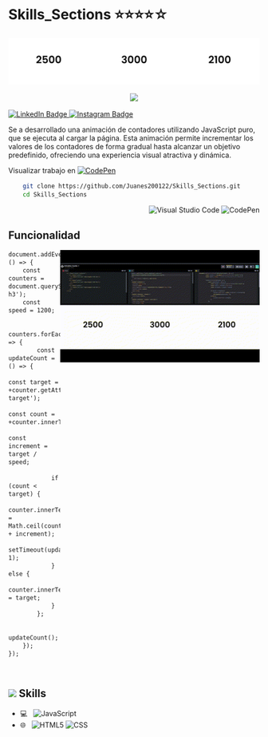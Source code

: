 # Skills_Sections ⭐⭐⭐⭐☆

![Banner](image/cap-counter.PNG)
<p align="center" style="color: white;">
    <img src="https://profile-counter.glitch.me/Juanes200122/count.svg" />
</p>


<p>
    <a href="https://www.linkedin.com/in/juan-estaban-ar%C3%A9valo-056bab240/" target="_blank" rel="Linkedin">
      <img src="https://img.shields.io/badge/-@JuanEsteban-0077B5?style=flat-square&amp;labelColor=0077B5&amp;logo=LinkedIn&amp;link=https://www.linkedin.com/in/juan-estaban-ar%C3%A9valo-056bab240/" alt="LinkedIn Badge">
    </a> 
    <a href="https://www.instagram.com/jeacsi.official_022?igsh=MWJ6MHRwcnhoZXVxbQ==" target="_blank" rel="Instagram">
      <img src="https://img.shields.io/badge/-@jeacsi.official_022-purple?style=flat&logo=instagram&logoColor=white&link=https://www.instagram.com/jeacsi.official_022?igsh=MWJ6MHRwcnhoZXVxbQ==" alt="Instagram Badge">
    </a>
</p>
<p>Se a desarrollado una animación de contadores utilizando JavaScript puro, que se ejecuta al cargar la página. Esta animación permite incrementar los valores de los contadores de forma gradual hasta alcanzar un objetivo predefinido, ofreciendo una experiencia visual atractiva y dinámica.</p>

<p>Visualizar trabajo en 
    <a href="https://codepen.io/Juan-Esteban-Ar-valo/pen/rNgMrOP" target="_blank">
        <img src="https://img.shields.io/badge/-CodePen-000000?style=flat&logo=codepen" alt="CodePen">
    </a>
</p>


```bash
    git clone https://github.com/Juanes200122/Skills_Sections.git
    cd Skills_Sections
```
<div align="right">
    
![Visual Studio Code](https://img.shields.io/badge/-Visual%20Studio%20Code-007ACC?style=flat&logo=visual-studio-code&logoColor=white)
![CodePen](https://img.shields.io/badge/-CodePen-000000?style=flat&logo=codepen)

</div>

## <b> Funcionalidad</b>
<img align="right" src="image/cap-countainer.gif" width="400"/>

```JS
document.addEventListener('DOMContentLoaded', () => {
    const counters = document.querySelectorAll('.counter h3');
    const speed = 1200;

    counters.forEach(counter => {
        const updateCount = () => {
            const target = +counter.getAttribute('data-target');
            const count = +counter.innerText;
            const increment = target / speed;

            if (count < target) {
                counter.innerText = Math.ceil(count + increment);
                setTimeout(updateCount, 1);
            } else {
                counter.innerText = target;
            }
        };

        updateCount();
    });
});
```

</br>

## <img src="https://media2.giphy.com/media/QssGEmpkyEOhBCb7e1/giphy.gif?cid=ecf05e47a0n3gi1bfqntqmob8g9aid1oyj2wr3ds3mg700bl&rid=giphy.gif" width ="25"><b> Skills</b>
  - 💻 &nbsp;
    ![JavaScript](https://img.shields.io/badge/-JavaScript-333333?style=flat&logo=javascript)
  - 🌐 &nbsp;
    ![HTML5](https://img.shields.io/badge/-HTML5-333333?style=flat&logo=HTML5)
    ![CSS](https://img.shields.io/badge/-CSS-333333?style=flat&logo=CSS3&logoColor=1572B6)

